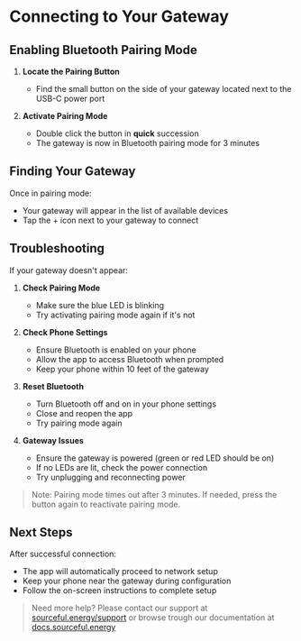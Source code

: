 # Connecting to Your Gateway

## Enabling Bluetooth Pairing Mode

1. **Locate the Pairing Button**
   - Find the small button on the side of your gateway located next to the USB-C power port

2. **Activate Pairing Mode**
   - Double click the button in **quick** succession
   - The gateway is now in Bluetooth pairing mode for 3 minutes


## Finding Your Gateway

Once in pairing mode:
- Your gateway will appear in the list of available devices
- Tap the + icon next to your gateway to connect

## Troubleshooting

If your gateway doesn't appear:
1. **Check Pairing Mode**
   - Make sure the blue LED is blinking
   - Try activating pairing mode again if it's not

2. **Check Phone Settings**
   - Ensure Bluetooth is enabled on your phone
   - Allow the app to access Bluetooth when prompted
   - Keep your phone within 10 feet of the gateway

3. **Reset Bluetooth**
   - Turn Bluetooth off and on in your phone settings
   - Close and reopen the app
   - Try pairing mode again

4. **Gateway Issues**
   - Ensure the gateway is powered (green or red LED should be on)
   - If no LEDs are lit, check the power connection
   - Try unplugging and reconnecting power

> Note: Pairing mode times out after 3 minutes. If needed, press the button again to reactivate pairing mode.

## Next Steps

After successful connection:
- The app will automatically proceed to network setup
- Keep your phone near the gateway during configuration
- Follow the on-screen instructions to complete setup

> Need more help? Please contact our support at [sourceful.energy/support](https://sourceful.energy/support) or browse trough our documentation at [docs.sourceful.energy](https://docs.sourceful.energy)
